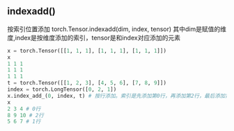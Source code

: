 ## indexadd()
按索引位置添加
torch.Tensor.indexadd(dim, index, tensor) 
其中dim是赋值的维度,index是按维度添加的索引，tensor是和index对应添加的元素

```py
x = torch.Tensor([[1, 1, 1], [1, 1, 1], [1, 1, 1]])
x
1 1 1
1 1 1
1 1 1
t = torch.Tensor([[1, 2, 3], [4, 5, 6], [7, 8, 9]])
index = torch.LongTensor([0, 2, 1])
x.index_add_(0, index, t) # 按行添加。索引是先添加第0行，再添加第2行，最后添加第三行。添加的tensor是 t
x
2 3 4 # 0行
8 9 10 # 2行
5 6 7 # 1行
```
